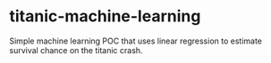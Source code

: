 # titanic-machine-learning
Simple machine learning POC that uses linear regression to estimate survival chance on the titanic crash.
